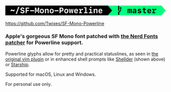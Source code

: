 ![SF Mono Powerline](Prompt.png)

https://github.com/Twixes/SF-Mono-Powerline

### Apple's gorgeous SF Mono font patched with [the Nerd Fonts patcher](https://github.com/ryanoasis/nerd-fonts#font-patcher) for Powerline support.

Powerline glyphs allow for pretty and practical statuslines, as seen in [the original vim plugin](https://github.com/powerline/powerline) or in enhanced shell prompts like [Shellder](https://github.com/simnalamburt/shellder) (shown above) or [Starship](https://starship.rs).

Supported for macOS, Linux and Windows.

For personal use only.
